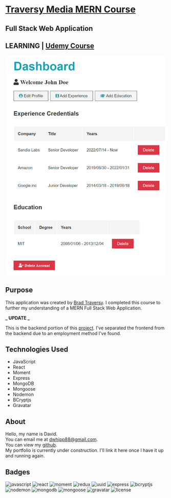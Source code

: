 # [Traversy Media MERN Course](https://www.udemy.com/course/mern-stack-front-to-back/)

## Full Stack Web Application

## LEARNING | [Udemy Course](https://www.udemy.com/course/mern-stack-front-to-back/)

![app-image](./images/app-screenshot.png)

## Purpose

This application was created by [Brad Traversy](https://www.udemy.com/user/brad-traversy/). I completed this course to further my understanding of a MERN Full Stack Web Application.

**_ UPDATE _**

This is the backend portion of this [project](https://github.com/D-Whipp/mern-stack-bt). I've separated the frontend from the backend due to an employment method I've found.

## Technologies Used

- JavaScript
- React
- Moment
- Express
- MongoDB
- Mongoose
- Nodemon
- BCryptjs
- Gravatar

## About

Hello, my name is David. \
You can email me at dwhipp88@gmail.com. \
You can view my [github](https://github.com/D-Whipp). \
My portfolio is currently under construction. I'll link it here once I have it up and running again.

## Badges

![javascript](https://img.shields.io/badge/language-javascript-blue?style=plastic&logo=github)
![react](https://img.shields.io/badge/react-18.2.0-blue?style=plastic&logo=github)
![moment](https://img.shields.io/badge/moment-2.24.0-blue?style=plastic&logo=github)
![redux](https://img.shields.io/badge/redux-4.2.0-blue?style=plastic&logo=github)
![uuid](https://img.shields.io/badge/uuid-9.0.0-blue?style=plastic&logo=github)
![express](https://img.shields.io/badge/express-4.18.2-blue?style=plastic&logo=express)
![bcryptjs](https://img.shields.io/badge/bcryptjs-2.4.3-blue?style=plastic&logo=github)
![nodemon](https://img.shields.io/badge/nodemon-2.0.20-blue?style=plastic&logo=mongodb)
![mongodb](https://img.shields.io/badge/mongo-DB-blue?style=plastic&logo=mongodb)
![mongoose](https://img.shields.io/badge/mongoose-6.7.2-blue?style=plastic&logo=mongodb)
![gravatar](https://img.shields.io/badge/gravatar-1.8.2-blue?style=plastic&logo=gravatar)
![license](https://img.shields.io/badge/license-MIT-blue?style=plastic&logo=github)
